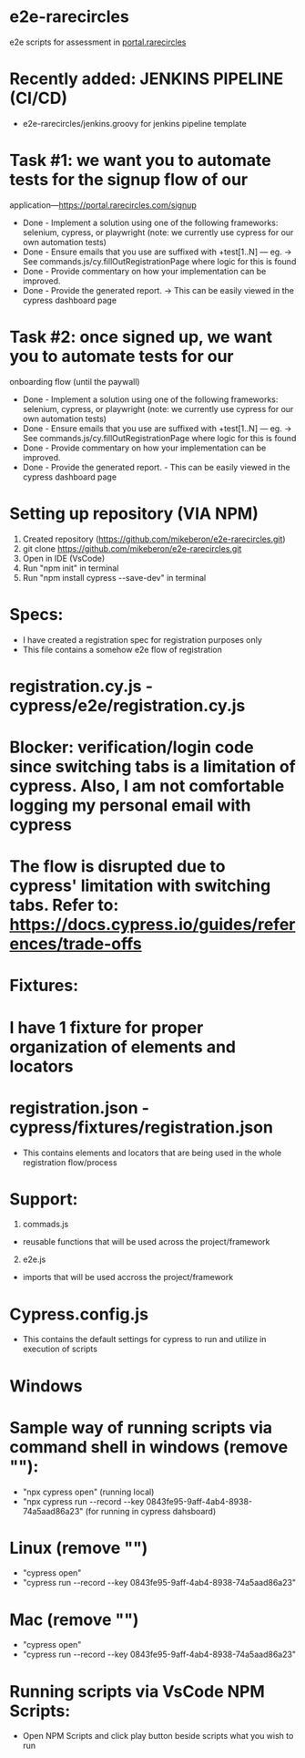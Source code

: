 # e2e-rarecircles
e2e scripts for assessment in [portal.rarecircles](https://portal.rarecircles.com/)

# Recently added: JENKINS PIPELINE (CI/CD)
- e2e-rarecircles/jenkins.groovy for jenkins pipeline template

# Task #1: we want you to automate tests for the signup flow of our
application—https://portal.rarecircles.com/signup
- Done - Implement a solution using one of the following frameworks: selenium, cypress, or
playwright (note: we currently use cypress for our own automation tests) 
- Done - Ensure emails that you use are suffixed with +test[1..N] — eg. -> See commands.js/cy.fillOutRegistrationPage where logic for this is found
- Done - Provide commentary on how your implementation can be improved.
- Done - Provide the generated report. -> This can be easily viewed in the cypress dashboard page

# Task #2: once signed up, we want you to automate tests for our
onboarding flow (until the paywall)
- Done - Implement a solution using one of the following frameworks: selenium, cypress, or
playwright (note: we currently use cypress for our own automation tests)
- Done - Ensure emails that you use are suffixed with +test[1..N] — eg. -> See commands.js/cy.fillOutRegistrationPage where logic for this is found
- Done - Provide commentary on how your implementation can be improved.
- Done - Provide the generated report. - This can be easily viewed in the cypress dashboard page
 

# Setting up repository (VIA NPM)
1. Created repository (https://github.com/mikeberon/e2e-rarecircles.git)
2. git clone https://github.com/mikeberon/e2e-rarecircles.git
3. Open in IDE (VsCode)
4. Run "npm init" in terminal
5. Run "npm install cypress --save-dev" in terminal

# Specs: 
- I have created a registration spec for registration purposes only
- This file contains a somehow e2e flow of registration 

# registration.cy.js - cypress/e2e/registration.cy.js
# Blocker: verification/login code since switching tabs is a limitation of cypress. Also, I am not comfortable logging my personal email with cypress
# The flow is disrupted due to cypress' limitation with switching tabs. Refer to: https://docs.cypress.io/guides/references/trade-offs

# Fixtures: 

# I have 1 fixture for proper organization of elements and locators
# registration.json - cypress/fixtures/registration.json
- This contains elements and locators that are being used in the whole registration flow/process

# Support:
1. commads.js
- reusable functions that will be used across the project/framework
2. e2e.js
- imports that will be used accross the project/framework

# Cypress.config.js
- This contains the default settings for cypress to run and utilize in execution of scripts

# Windows
# Sample way of running scripts via command shell in windows (remove ""): 
- "npx cypress open" (running local)
- "npx cypress run --record --key 0843fe95-9aff-4ab4-8938-74a5aad86a23" (for running in cypress dahsboard)

# Linux (remove "")
- "cypress open"
- "cypress run --record --key 0843fe95-9aff-4ab4-8938-74a5aad86a23"

# Mac (remove "")
- "cypress open"
- "cypress run --record --key 0843fe95-9aff-4ab4-8938-74a5aad86a23"

# Running scripts via VsCode NPM Scripts:
- Open NPM Scripts and click play button beside scripts what you wish to run